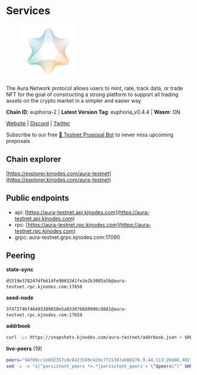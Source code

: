 # Services

<figure><img src="https://raw.githubusercontent.com/kj89/cosmos-images/main/logos/aura.png" width="150" alt=""><figcaption></figcaption></figure>

The Aura Network protocol allows users to mint, rate, track data,  or trade NFT for the goal of constructing a strong platform to  support all trading assets on the crypto market in a simpler and easier way

**Chain ID**: euphoria-2 | **Latest Version Tag**: euphoria_v0.4.4 | **Wasm**: ON

[Website](https://aura.network) | [Discord](https://discord.gg/hpvF5QcWRf) | [Twitter](https://twitter.com/AuraNetworkHQ)



Subscribe to our free [🤖 Testnet Proposal Bot](https://t.me/kjnodes_testnet_proposal_bot) to never miss upcoming proposals


## Chain explorer
[https://explorer.kjnodes.com/aura-testnet](https://explorer.kjnodes.com/aura-testnet)

## Public endpoints

* api: [https://aura-testnet.api.kjnodes.com](https://aura-testnet.api.kjnodes.com)
* rpc: [https://aura-testnet.rpc.kjnodes.com](https://aura-testnet.rpc.kjnodes.com)
* grpc: aura-testnet.grpc.kjnodes.com:17090

## Peering

**state-sync**

```text
d5519e378247dfb61dfe90652d1fe3e2b3005a5b@aura-testnet.rpc.kjnodes.com:17656
```

**seed-node**

```text
3f472746f46493309650e5a033076689996c8881@aura-testnet.rpc.kjnodes.com:17659
```

**addrbook**
```bash
curl -Ls https://snapshots.kjnodes.com/aura-testnet/addrbook.json > $HOME/.aura/config/addrbook.json
```

**live-peers** (19)
```bash
peers="94f09cc1e0d2357c8c8423589c42dc7721387a60@176.9.44.113:26686,402173d6f0715cd152a8df8e5db198811ced5603@38.242.206.189:26656,7cad1bcb2ad777dba21840832341f2ce14bae1a5@5.75.174.126:26656,7bc01325a59434dffaeef624c1c5f5f7b9fc826b@135.181.215.116:27656,0770c2687cc34d59ca62270960d3ffcad6e42cf8@65.108.233.44:21656,e874935eee84c8313dbb52ba497aed2d8d1f1245@65.108.237.231:27656,241bd90cceab3ca7d5d4bcf79bca22c6255ec94b@135.148.233.0:26656,fdcc8f1ca406213d79947c5f38920a085ed90c0f@144.202.72.17:26676,2e1407476ad3566eb11ac92ad1df4782c7ba83dd@18.143.61.108:26656,d5519e378247dfb61dfe90652d1fe3e2b3005a5b@65.109.68.190:17656,70ed6a847ee527dd05312c83b5fb8b8b4a50ae2f@73.40.151.121:56656,7812205773ac30f3d47200ac2391c79896c60135@54.254.220.113:26656,e3dbeeeb2dea9912610b92a436dfe3cb831a94e4@65.108.195.29:36126,f758144073cd69baabcb1ff04d1d1f0f1200f728@85.10.200.221:29656,b2394ad608075aa405cdf4ab55e36376d93f7b1d@65.108.206.118:56656,e7d497959ae94823a70fc4c1c7fe2bc31b2ead57@135.181.143.48:28656,3d6b07bdb11754c8c8512525dac109d8bdee3857@65.21.53.39:7656,6ef01ca6714aa8127d1b21b5339909ca6319dae0@144.76.97.251:26776,b130852645cc3d7925cfccd14d97425a2260e7ec@65.109.82.106:19656"
sed -i -e "s|^persistent_peers *=.*|persistent_peers = \"$peers\"|" $HOME/.aura/config/config.toml
```
